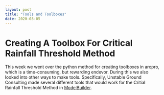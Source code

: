 ```yaml
---
layout: post
title: "Tools and Toolboxes"
date: 2020-03-05
---
```


# Creating A Toolbox For Critical Rainfall Threshold Method
  This week we went over the python method for creating toolboxes in arcpro, which is a time-consuming, but rewarding 
  endevor. During this we also looked into other ways to make tools. Specifically, Unstable Ground Consulting made several
  different tools that would work for the Critial Rainfall Threshold Method in [ModelBuilder]().
